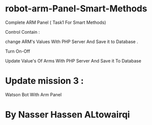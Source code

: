 # robot-arm-Panel-Smart-Methods

Complete ARM Panel ( Task1 For Smart Methods)

Control Contain :

change ARM's Values With PHP Server And Save it to Database .

Turn On-Off

Update Value's Of Arms With PHP Server And Save it To Database


# Update mission 3 :

Watson Bot With Arm Panel

# By Nasser Hassen ALtowairqi
